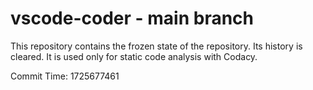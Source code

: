 # vscode-coder - main branch

This repository contains the frozen state of the repository.
Its history is cleared. It is used only for static code
analysis with Codacy.

Commit Time: 1725677461